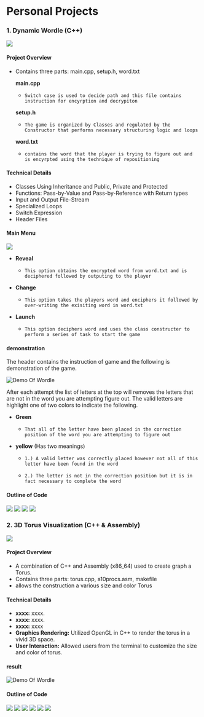 # Personal Projects
### **1. Dynamic Wordle (C++)**

![](assets/img/WD0.PNG) 

#### **Project Overview**

- Contains three parts: main.cpp, setup.h, word.txt

  **main.cpp**
  -     Switch case is used to decide path and this file contains instruction for encyrption and decrypiton
  **setup.h**
  -     The game is organized by Classes and regulated by the Constructor that performs necessary structuring logic and loops 
  **word.txt**
  -     contains the word that the player is trying to figure out and is encyrpted using the technique of repositioning

#### **Technical Details**

- Classes Using Inheritance and Public, Private and Protected
- Functions: Pass-by-Value and Pass-by-Reference with Return types
- Input and Output File-Stream
- Specialized Loops
- Switch Expression
- Header Files

#### **Main Menu**

![](assets/img/WD1.PNG) 

- **Reveal**
  -     This option obtains the encrypted word from word.txt and is deciphered followed by outputing to the player 
- **Change**
  -     This option takes the players word and enciphers it followed by over-writing the exisiting word in word.txt   
- **Launch**
  -     This option deciphers word and uses the class constructer to perform a series of task to start the game

#### **demonstration**

The header contains the instruction of game and the following is demonstration of the game.

![Demo Of Wordle](assets/img/WD4.PNG) 

After each attempt the list of letters at the top will removes the letters that are not in the word you are attempting figure out. 
The valid letters are highlight one of two colors to indicate the following. 

- **Green**
  -     That all of the letter have been placed in the correction position of the word you are attempting to figure out 
- **yellow**
  (Has two meanings)
  
  -     1.) A valid letter was correctly placed however not all of this letter have been found in the word
  -     2.) The letter is not in the correction position but it is in fact necessary to complete the word  

#### **Outline of Code**
![](assets/img/W1.PNG) 
![](assets/img/W2.PNG) 
![](assets/img/W3.PNG) 
![](assets/img/W4.PNG) 


### **2. 3D Torus Visualization (C++ & Assembly)**

![](assets/img/TorusG.PNG) 

#### **Project Overview**
- A combination of C++ and Assembly (x86_64) used to create graph a Torus.
- Contains three parts: torus.cpp, a10procs.asm, makefile
- allows the construction a various size and color Torus 

#### **Technical Details**
- **xxxx:** xxxx.
- **xxxx:** xxxx.
- **xxxx:** xxxx
- **Graphics Rendering:** Utilized OpenGL in C++ to render the torus in a vivid 3D space.
- **User Interaction:** Allowed users from the terminal to customize the size and color of torus.

#### **result**
![Demo Of Wordle](assets/img/TorusP.PNG) 

#### **Outline of Code**
![](assets/img/T1.PNG) 
![](assets/img/t2.PNG) 
![](assets/img/T3.PNG) 
![](assets/img/T4.PNG) 
![](assets/img/T5.PNG) 
![](assets/img/T6.PNG) 
